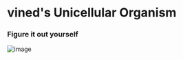 # vined's Unicellular Organism

### Figure it out yourself






![image](https://github.com/vined-underscore/vinedsOrganism/assets/115558899/2b051d5c-aada-45a9-8d8d-da59a564d7a6)
